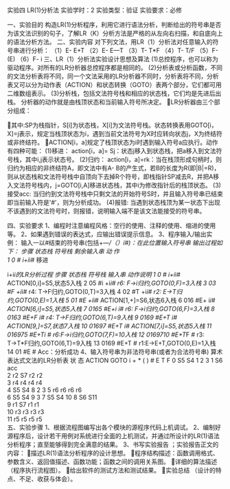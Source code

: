 实验四  LR(1)分析法
实验学时：2
实验类型：验证
实验要求：必修

一、实验目的
    构造LR(1)分析程序，利用它进行语法分析，判断给出的符号串是否为该文法识别的句子，了解LR（K）分析方法是严格的从左向右扫描，和自底向上的语法分析方法。
二、实验内容
对下列文法，用LR（1）分析法对任意输入的符号串进行分析： 
（1）E- E+T
（2）E- E—T
（3）T- T*F
（4）T- T/F
（5）F- (E)
（6）F- i
三、LR（1）分析法实验设计思想及算法 
(1)总控程序，也可以称为驱动程序。对所有的LR分析器总控程序都是相同的。
(2)分析表或分析函数，不同的文法分析表将不同，同一个文法采用的LR分析器不同时，分析表将不同，分析表又可以分为动作表（ACTION）和状态转换（GOTO）表两个部分，它们都可用二维数组表示。
(3)分析栈，包括文法符号栈和相应的状态栈，它们均是先进后出栈。
分析器的动作就是由栈顶状态和当前输入符号所决定。
LR分析器由三个部分组成：

其中:SP为栈指针，S[i]为状态栈，X[i]为文法符号栈。状态转换表用GOTO[i，X]=j表示，规定当栈顶状态为i，遇到当前文法符号为X时应转向状态j，X为终结符或非终结符。
ACTION[i，a]规定了栈顶状态为i时遇到输入符号a应执行。动作有四种可能：
(1)移进：
    action[i，a]= Sj：状态j移入到状态栈，把a移入到文法符号栈，其中i,j表示状态号。
(2)归约：
    action[i，a]=rk：当在栈顶形成句柄时，则归约为相应的非终结符A，即文法中有A- B的产生式，若B的长度为R(即|B|=R)，则从状态栈和文法符号栈中自顶向下去掉R个符号，即栈指针SP减去R，并把A移入文法符号栈内，j=GOTO[i,A]移进状态栈，其中i为修改指针后的栈顶状态。
(3)接受acc:
    当归约到文法符号栈中只剩文法的开始符号S时，并且输入符号串已结束即当前输入符是'#'，则为分析成功。
(4)报错:
当遇到状态栈顶为某一状态下出现不该遇到的文法符号时，则报错，说明输入端不是该文法能接受的符号串。

四、实验要求
1、编程时注意编程风格：空行的使用、注释的使用、缩进的使用等。
2、如果遇到错误的表达式，应输出错误提示信息。 
3、程序输入/输出实例： 
输入一以#结束的符号串(包括+—*/（）i#)：在此位置输入符号串 
输出过程如下：
步骤     状态栈     符号栈      剩余输入串            动 作  
 1          0             #          i+i*i#               移进  

i+i*i的LR分析过程
步骤	状态栈	符号栈	输入串	动作说明
1	0	#	i+i*i#	ACTION[0,i]=S5,状态5入栈
2	05	#i	+i*i#	r6: F→i归约,GOTO(0,F)=3入栈
3	03	#F	+i*i#	r4: T→F归约,GOTO(0,T)=3入栈
4	02	#T	+i*i#	r2: E→T归约,GOTO(0,E)=1入栈
5	01	#E	+i*i#	ACTION[1,+]=S6,状态6入栈
6	016	#E+	i*i#	ACTION[6,i]=S5,状态5入栈
7	0165	#E+i	*i#	r6: F→i归约,GOTO(6,F)=3入栈
8	0163	#E+F	*i#	r4: T→F归约,GOTO(6,T)=9入栈
9	0169	#E+T	*i#	ACTION[9,*]=S7,状态7入栈
10	01697	#E+T*	i#	ACTION[7,i]=S5,状态5入栈
11	016975	#E+T*i	#	r6:F→i归约,GOTO(7,F)=10入栈
12	0169710	#E+T*F	#	r3: T→T*F归约,GOTO(6,T)=9入栈
13	0169	#E+T	#	r1:E→E+T,GOTO(0,E)=1入栈
14	01	#E	#	Acc：分析成功
4、输入符号串为非法符号串(或者为合法符号串)
算术表达式文法的LR分析表
状
态	ACTION	GOTO
	i	+	*	(	)	#	E	T 	F
0	S5			S4			1	2	3
1		S6				acc			
2		r2	S7		r2	r2			
3		r4	r4		r4	r4			
4	S5			S4			8	2	3
5		r6	r6		r6	r6			
6	S5			S4				9	3
7	S5			S4					10
8		S6			S11				
9		r1	S7		r1	r1			
10		r3	r3		r3	r3			
11		r5	r5		r5	r5			
五、实验步骤
1、根据流程图编写出各个模块的源程序代码上机调试。
2、编制好源程序后，设计若干用例对系统进行全面的上机测试，并通过所设计的LR(1)语法分析程序；直至能够得到完全满意的结果。
3、书写实验报告 ；实验报告正文的内容：
描述LR(1)语法分析程序的设计思想。
程序结构描述：函数调用格式、参数含义、返回值描述、函数功能；函数之间的调用关系图。 
详细的算法描述（程序执行流程图）。
给出软件的测试方法和测试结果。
实验总结 （设计的特点、不足、收获与体会）。














